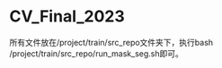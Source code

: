 # CV_Final_2023
所有文件放在/project/train/src_repo文件夹下，执行bash /project/train/src_repo/run_mask_seg.sh即可。
